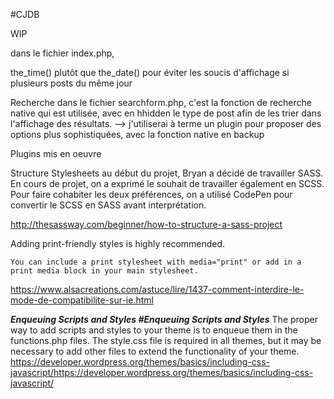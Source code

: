 #CJDB

WIP

dans le fichier index.php,

the_time() plutôt que the_date() pour éviter les soucis d'affichage si plusieurs posts du même jour

Recherche
dans le fichier searchform.php, c'est la fonction de recherche native qui est utilisée, avec en hhidden le type de post afin de les trier dans l'affichage des résultats.
--> j'utiliserai à terme un plugin pour proposer des options plus sophistiquées, avec la fonction native en backup


Plugins mis en oeuvre

Structure Stylesheets
au début du projet, Bryan a décidé de travailler SASS. En cours de projet, on a exprimé le souhait de travailler également en SCSS. Pour faire cohabiter les deux préférences, on a utilisé CodePen pour convertir le SCSS en SASS avant interprétation.


http://thesassway.com/beginner/how-to-structure-a-sass-project


Adding print-friendly styles is highly recommended.

    You can include a print stylesheet with media="print" or add in a print media block in your main stylesheet.


https://www.alsacreations.com/astuce/lire/1437-comment-interdire-le-mode-de-compatibilite-sur-ie.html


***Enqueuing Scripts and Styles #Enqueuing Scripts and Styles***
The proper way to add scripts and styles to your theme is to enqueue them in the functions.php files. The style.css file is required in all themes, but it may be necessary to add other files to extend the functionality of your theme.
https://developer.wordpress.org/themes/basics/including-css-javascript/https://developer.wordpress.org/themes/basics/including-css-javascript/
